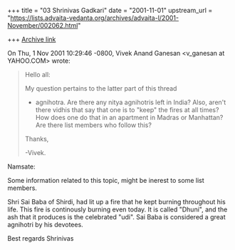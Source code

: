 +++
title = "03 Shrinivas Gadkari"
date = "2001-11-01"
upstream_url = "https://lists.advaita-vedanta.org/archives/advaita-l/2001-November/002062.html"

+++
[Archive link](https://lists.advaita-vedanta.org/archives/advaita-l/2001-November/002062.html)

On Thu, 1 Nov 2001 10:29:46 -0800, Vivek Anand Ganesan
<v_ganesan at YAHOO.COM> wrote:

>Hello all:
>
>  My question pertains to the latter part of this thread
>- agnihotra.  Are there any nitya agnihotris left in India?
>Also, aren't there vidhis that say that one is to "keep"
>the fires at all times?  How does one do that in an
>apartment in Madras or Manhattan?  Are there list members
>who follow this?
>
>Thanks,
>
>-Vivek.
>

Namsate:

Some information related to this topic, might be inerest to some
list members.

Shri Sai Baba of Shirdi, had lit up a fire that he kept burning
throughout his life. This fire is continously burning even today.
It is called "Dhuni", and the ash that it produces is the celebrated
"udi". Sai Baba is considered a great agnihotri by his devotees.

Best regards
Shrinivas

